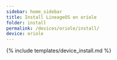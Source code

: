 ```yaml
---
sidebar: home_sidebar
title: Install LineageOS on oriole
folder: install
permalink: /devices/oriole/install/
device: oriole
---
```

{% include templates/device_install.md %}
